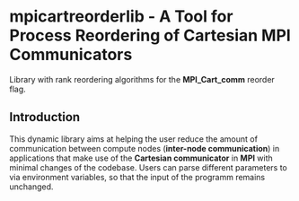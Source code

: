 # mpicartreorderlib - A Tool for Process Reordering of Cartesian MPI Communicators
Library with rank reordering algorithms for the **MPI_Cart_comm** reorder flag.

## Introduction
This dynamic library aims at helping the user reduce the amount of communication between compute nodes (**inter-node communication**) in applications that make use of the **Cartesian communicator** in **MPI** with minimal changes of the codebase. Users can parse different parameters to via environment variables, so that the input of the programm remains unchanged.
